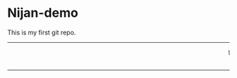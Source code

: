 
# Nijan-demo
This is my first git repo.
<hr>
  <marquee>
   <i>Welcome</i>
  </marquee>
<br>
      <br><hr><br>
